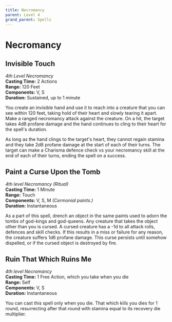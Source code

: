 ```yaml
---
title: Necromancy
parent: Level 4
grand_parent: Spells
---
```


# Necromancy

## Invisible Touch
*4th Level Necromancy*<br>
**Casting Time:** 2 Actions<br>
**Range:** 120 Feet<br>
**Components:** V, S<br>
**Duration:** Sustained, up to 1 minute

You create an invisible hand and use it to reach into a creature that you can see within 120 feet, taking hold of their heart and slowly tearing it apart. Make a ranged necromancy attack against the creature. On a hit, the target takes 4d8 profane damage and the hand continues to cling to their heart for the spell's duration.

As long as the hand clings to the target's heart, they cannot regain stamina and they take 2d8 profane damage at the start of each of their turns. The target can make a Charisma defence check vs your necromancy skill at the end of each of their turns, ending the spell on a success.

## Paint a Curse Upon the Tomb
*4th level Necromancy (Ritual)*<br>
**Casting Time:** 1 Minute<br>
**Range:** Touch<br>
**Components:** V, S, M *(Cermonial paints.)*<br>
**Duration:** Instantaneous

As a part of this spell, drench an object in the same paints used to adorn the tombs of god-kings and god-queens. Any creature that takes the object other than you is cursed. A cursed creature has a -1d to all attack rolls, defences and skill checks. If this results in a miss or failure for any reason, the creature suffers 1d6 profane damage. This curse persists until somehow dispelled, or if the cursed object is destroyed by fire.

## Ruin That Which Ruins Me
*4th level Necromancy*<br>
**Casting Time:** 1 Free Action, which you take when you die<br>
**Range:** Self<br>
**Components:** V, S<br>
**Duration:** Instantaneous

You can cast this spell only when you die. That which kills you dies for 1 round, resurrecting after that round with stamina equal to its recovery die multiplier.
